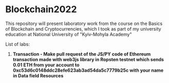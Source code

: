# Blockchain2022

<p>This repository will present laboratory work from the course on the Basics of Blockchain and Cryptocurrencies, which I took as part of my university education at National University of "Kyiv-Mohyla Academy"<p/>

List of labs:
<ol>
<li><b>Transaction<b/> - Make pull request of the JS/PY code of Ethereum transaction made with web3js library in Ropsten testnet which sends 0.01 ETH from your account to 0xc53d6c0148ddc28efe623ab3ad54da5c7779b25c with your name in Data field Resources</li>
</ol>
